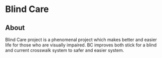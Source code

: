 # Blind Care

## About
Blind Care project is a phenomenal project which makes better and easier life for those who are visually impaired.
BC improves both stick for a blind and current crosswalk system to safer and easier system.



